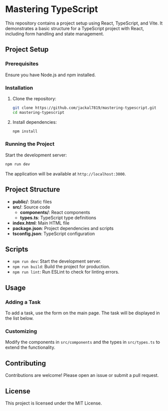 # Mastering TypeScript

This repository contains a project setup using React, TypeScript, and Vite. It demonstrates a basic structure for a TypeScript project with React, including form handling and state management.

## Project Setup

### Prerequisites

Ensure you have Node.js and npm installed.

### Installation

1. Clone the repository:
   ```sh
   git clone https://github.com/jackal7819/mastering-typescript.git
   cd mastering-typescript
   ```

2. Install dependencies:
   ```sh
   npm install
   ```

### Running the Project

Start the development server:
```sh
npm run dev
```

The application will be available at `http://localhost:3000`.

## Project Structure

- **public/**: Static files
- **src/**: Source code
  - **components/**: React components
  - **types.ts**: TypeScript type definitions
- **index.html**: Main HTML file
- **package.json**: Project dependencies and scripts
- **tsconfig.json**: TypeScript configuration

## Scripts

- `npm run dev`: Start the development server.
- `npm run build`: Build the project for production.
- `npm run lint`: Run ESLint to check for linting errors.

## Usage

### Adding a Task

To add a task, use the form on the main page. The task will be displayed in the list below.

### Customizing

Modify the components in `src/components` and the types in `src/types.ts` to extend the functionality.

## Contributing

Contributions are welcome! Please open an issue or submit a pull request.

## License

This project is licensed under the MIT License.

